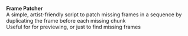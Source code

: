 **Frame Patcher**  
A simple, artist-friendly script to patch missing frames in a sequence by duplicating the frame before each missing chunk  
Useful for for previewing, or just to find missing frames  
